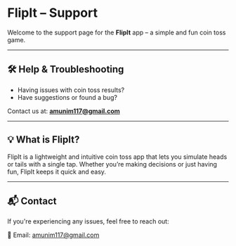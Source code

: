 # FlipIt – Support

Welcome to the support page for the **FlipIt** app – a simple and fun coin toss game.

---

## 🛠️ Help & Troubleshooting

- Having issues with coin toss results?
- Have suggestions or found a bug?

Contact us at: **amunim117@gmail.com**

---

## 💡 What is FlipIt?

FlipIt is a lightweight and intuitive coin toss app that lets you simulate heads or tails with a single tap. Whether you’re making decisions or just having fun, FlipIt keeps it quick and easy.

---

## 📬 Contact

If you're experiencing any issues, feel free to reach out:

📧 Email: amunim117@gmail.com  
